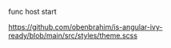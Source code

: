 
func host start

https://github.com/obenbrahim/is-angular-ivy-ready/blob/main/src/styles/theme.scss